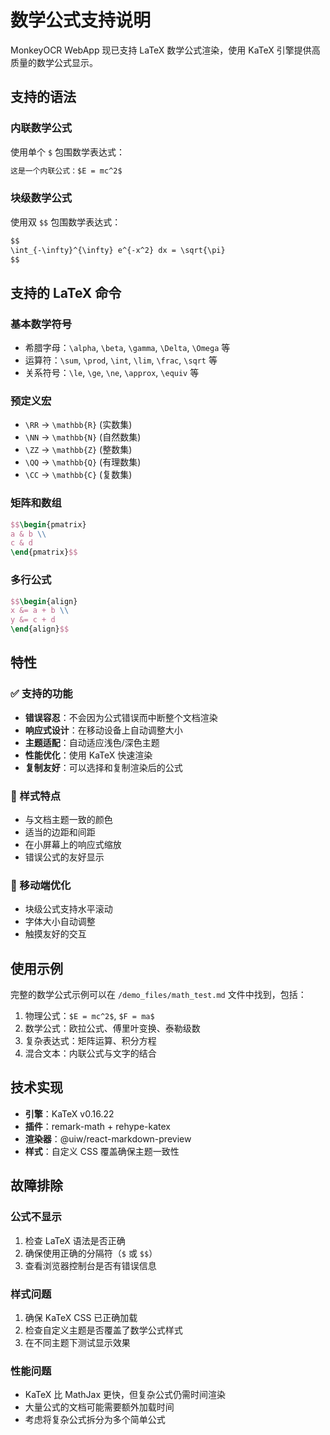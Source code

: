 # 数学公式支持说明

MonkeyOCR WebApp 现已支持 LaTeX 数学公式渲染，使用 KaTeX 引擎提供高质量的数学公式显示。

## 支持的语法

### 内联数学公式
使用单个 `$` 包围数学表达式：
```markdown
这是一个内联公式：$E = mc^2$
```

### 块级数学公式
使用双 `$$` 包围数学表达式：
```markdown
$$
\int_{-\infty}^{\infty} e^{-x^2} dx = \sqrt{\pi}
$$
```

## 支持的 LaTeX 命令

### 基本数学符号
- 希腊字母：`\alpha`, `\beta`, `\gamma`, `\Delta`, `\Omega` 等
- 运算符：`\sum`, `\prod`, `\int`, `\lim`, `\frac`, `\sqrt` 等
- 关系符号：`\le`, `\ge`, `\ne`, `\approx`, `\equiv` 等

### 预定义宏
- `\RR` → `\mathbb{R}` (实数集)
- `\NN` → `\mathbb{N}` (自然数集)
- `\ZZ` → `\mathbb{Z}` (整数集)
- `\QQ` → `\mathbb{Q}` (有理数集)
- `\CC` → `\mathbb{C}` (复数集)

### 矩阵和数组
```latex
$$\begin{pmatrix}
a & b \\
c & d
\end{pmatrix}$$
```

### 多行公式
```latex
$$\begin{align}
x &= a + b \\
y &= c + d
\end{align}$$
```

## 特性

### ✅ 支持的功能
- **错误容忍**：不会因为公式错误而中断整个文档渲染
- **响应式设计**：在移动设备上自动调整大小
- **主题适配**：自动适应浅色/深色主题
- **性能优化**：使用 KaTeX 快速渲染
- **复制友好**：可以选择和复制渲染后的公式

### 🎨 样式特点
- 与文档主题一致的颜色
- 适当的边距和间距
- 在小屏幕上的响应式缩放
- 错误公式的友好显示

### 📱 移动端优化
- 块级公式支持水平滚动
- 字体大小自动调整
- 触摸友好的交互

## 使用示例

完整的数学公式示例可以在 `/demo_files/math_test.md` 文件中找到，包括：

1. 物理公式：`$E = mc^2$`, `$F = ma$`
2. 数学公式：欧拉公式、傅里叶变换、泰勒级数
3. 复杂表达式：矩阵运算、积分方程
4. 混合文本：内联公式与文字的结合

## 技术实现

- **引擎**：KaTeX v0.16.22
- **插件**：remark-math + rehype-katex
- **渲染器**：@uiw/react-markdown-preview
- **样式**：自定义 CSS 覆盖确保主题一致性

## 故障排除

### 公式不显示
1. 检查 LaTeX 语法是否正确
2. 确保使用正确的分隔符（`$` 或 `$$`）
3. 查看浏览器控制台是否有错误信息

### 样式问题
1. 确保 KaTeX CSS 已正确加载
2. 检查自定义主题是否覆盖了数学公式样式
3. 在不同主题下测试显示效果

### 性能问题
- KaTeX 比 MathJax 更快，但复杂公式仍需时间渲染
- 大量公式的文档可能需要额外加载时间
- 考虑将复杂公式拆分为多个简单公式